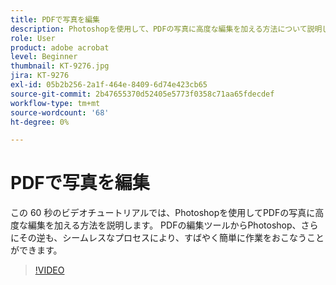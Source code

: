 ```yaml
---
title: PDFで写真を編集
description: Photoshopを使用して、PDFの写真に高度な編集を加える方法について説明します
role: User
product: adobe acrobat
level: Beginner
thumbnail: KT-9276.jpg
jira: KT-9276
exl-id: 05b2b256-2a1f-464e-8409-6d74e423cb65
source-git-commit: 2b47655370d52405e5773f0358c71aa65fdecdef
workflow-type: tm+mt
source-wordcount: '68'
ht-degree: 0%

---
```


# PDFで写真を編集

この 60 秒のビデオチュートリアルでは、Photoshopを使用してPDFの写真に高度な編集を加える方法を説明します。 PDFの編集ツールからPhotoshop、さらにその逆も、シームレスなプロセスにより、すばやく簡単に作業をおこなうことができます。

>[!VIDEO](https://video.tv.adobe.com/v/338276?quality=12&learn=on&hidetitle=true)
